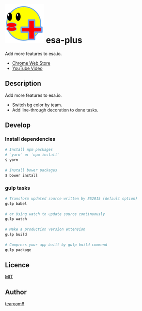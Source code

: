 # ![icon](./app/images/icon-128.png) esa-plus

Add more features to esa.io.

- [Chrome Web Store](https://chrome.google.com/webstore/detail/esa-plus/mamfaeimjhohmgiijfdhbdonbdmpeofc/related)
- [YouTube Video](https://youtu.be/X7MXNGfU7zw)


## Description

Add more features to esa.io.

- Switch bg color by team.
- Add line-through decoration to done tasks.


## Develop

### Install dependencies

```sh
# Install npm packages
# `yarn` or `npm install`
$ yarn

# Install bower packages
$ bower install
```

### gulp tasks

```sh
# Transform updated source written by ES2015 (default option)
gulp babel

# or Using watch to update source continuously
gulp watch

# Make a production version extension
gulp build

# Compress your app built by gulp build command
gulp package
```


## Licence

[MIT](https://github.com/tearoom6/esa-plus/blob/master/LICENSE)

## Author

[tearoom6](https://github.com/tearoom6)

